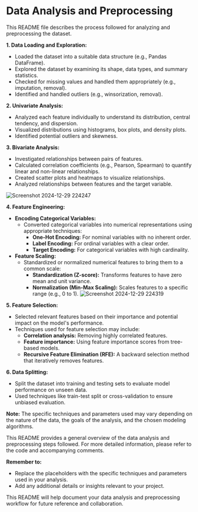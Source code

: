 # Data Analysis and Preprocessing

This README file describes the process followed for analyzing and preprocessing the dataset.

**1. Data Loading and Exploration:**

* Loaded the dataset into a suitable data structure (e.g., Pandas DataFrame).
* Explored the dataset by examining its shape, data types, and summary statistics.
* Checked for missing values and handled them appropriately (e.g., imputation, removal).
* Identified and handled outliers (e.g., winsorization, removal).

**2. Univariate Analysis:**

* Analyzed each feature individually to understand its distribution, central tendency, and dispersion.
* Visualized distributions using histograms, box plots, and density plots.
* Identified potential outliers and skewness.

**3. Bivariate Analysis:**

* Investigated relationships between pairs of features.
* Calculated correlation coefficients (e.g., Pearson, Spearman) to quantify linear and non-linear relationships.
* Created scatter plots and heatmaps to visualize relationships.
* Analyzed relationships between features and the target variable.


![Screenshot 2024-12-29 224247](https://github.com/user-attachments/assets/a1ecbf0a-1f2a-4d8e-ad1b-9881a9e09132)

**4. Feature Engineering:**

* **Encoding Categorical Variables:**
    * Converted categorical variables into numerical representations using appropriate techniques:
        * **One-Hot Encoding:** For nominal variables with no inherent order.
        * **Label Encoding:** For ordinal variables with a clear order.
        * **Target Encoding:** For categorical variables with high cardinality.
* **Feature Scaling:**
    * Standardized or normalized numerical features to bring them to a common scale:
        * **Standardization (Z-score):** Transforms features to have zero mean and unit variance.
        * **Normalization (Min-Max Scaling):** Scales features to a specific range (e.g., 0 to 1).
![Screenshot 2024-12-29 224319](https://github.com/user-attachments/assets/c911b266-eba0-4629-877c-ca41fa25aed9)

**5. Feature Selection:**

* Selected relevant features based on their importance and potential impact on the model's performance.
* Techniques used for feature selection may include:
    * **Correlation analysis:** Removing highly correlated features.
    * **Feature importance:** Using feature importance scores from tree-based models.
    * **Recursive Feature Elimination (RFE):** A backward selection method that iteratively removes features.

**6. Data Splitting:**

* Split the dataset into training and testing sets to evaluate model performance on unseen data.
* Used techniques like train-test split or cross-validation to ensure unbiased evaluation.


**Note:** The specific techniques and parameters used may vary depending on the nature of the data, the goals of the analysis, and the chosen modeling algorithms.

This README provides a general overview of the data analysis and preprocessing steps followed. For more detailed information, please refer to the code and accompanying comments.

**Remember to:**

* Replace the placeholders with the specific techniques and parameters used in your analysis.
* Add any additional details or insights relevant to your project.

This README will help document your data analysis and preprocessing workflow for future reference and collaboration.

